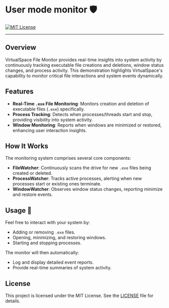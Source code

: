 # User mode monitor 🛡️

[![MIT License](https://img.shields.io/badge/License-MIT-yellow.svg)](LICENSE)

---

## Overview

VirtualSpace File Monitor provides real-time insights into system activity by continuously tracking executable file creations and deletions, window status changes, and process activity. This demonstration highlights VirtualSpace's capability to monitor critical file interactions and system events dynamically.

## Features

* **Real-Time `.exe` File Monitoring**: Monitors creation and deletion of executable files (`.exe`) specifically.
* **Process Tracking**: Detects when processes/threads start and stop, providing visibility into system activity.
* **Window Monitoring**: Reports when windows are minimized or restored, enhancing user interaction insights.

## How It Works

The monitoring system comprises several core components:

* **FileWatcher**: Continuously scans the drive for new `.exe` files being created or deleted.
* **ProcessWatcher**: Tracks active processes, alerting when new processes start or existing ones terminate.
* **WindowWatcher**: Observes window status changes, reporting minimize and restore events.

## Usage 🧪

Feel free to interact with your system by:

* Adding or removing `.exe` files.
* Opening, minimizing, and restoring windows.
* Starting and stopping processes.

The monitor will then automatically:

* Log and display detailed event reports.
* Provide real-time summaries of system activity.

## License

This project is licensed under the MIT License. See the [LICENSE](LICENSE) file for details.
